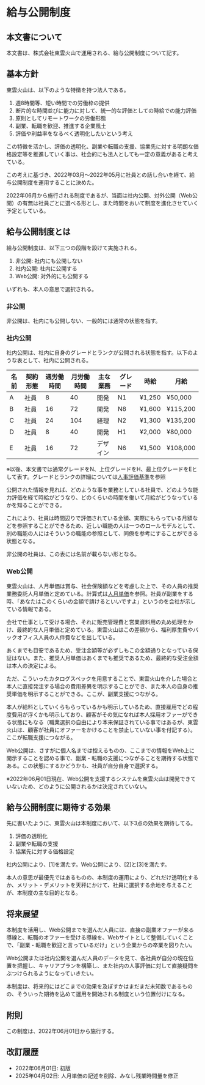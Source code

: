 # 給与公開制度

## 本文書について

本文書は、株式会社東雲火山で運用される、給与公開制度について記す。

## 基本方針

東雲火山は、以下のような特徴を持つ法人である。

1. 週8時間等、短い時間での労働枠の提供
2. 断片的な時間並びに能力に対して、統一的な評価としての時給での能力評価
3. 原則としてリモートワークの労働形態
4. 副業、転職を歓迎、推進する企業風土
5. 評価や利益率をなるべく透明化したいという考え

この特徴を活かし、評価の透明化、副業や転職の支援、協業先に対する明朗な価格設定等を推進していく事は、社会的にも法人としても一定の意義があると考えている。

この考えに基づき、2022年03月～2022年05月に社員との話し合いを経て、給与公開制度を運用することに決めた。

2022年06月から施行される制度であるが、当面は社内公開、対外公開（Web公開）の有無は社員ごとに選べる形とし、また時間をおいて制度を進化させていく予定としている。

## 給与公開制度とは

給与公開制度は、以下三つの段階を設けて実施される。

1. 非公開: 社内にも公開しない
2. 社内公開: 社内に公開する
3. Web公開: 対外的にも公開する

いずれも、本人の意思で選択される。

### 非公開

非公開は、社内にも公開しない、一般的には通常の状態を指す。

### 社内公開

社内公開は、社内に自身のグレードとランクが公開される状態を指す。以下のような表として、社内に公開される。

|名前|契約形態|週労働時間|月労働時間|主な業務|グレード|時給|月給|
|----|----|----|----|----|----|----|----|
|A|社員|8|40|開発|N1|¥1,250|¥50,000|
|B|社員|16|72|開発|N8|¥1,600|¥115,200|
|C|社員|24|104|経理|N2|¥1,300|¥135,200|
|D|社員|8|40|開発|H1|¥2,000|¥80,000|
|E|社員|16|72|デザイン|N6|¥1,500|¥108,000|

※以後、本文書では通常グレードをN、上位グレードをH、最上位グレードをEとして表す。グレードとランクの詳細については[人事評価基準](https://github.com/shinonomekazan/documents/blob/main/rules/%E4%BA%BA%E4%BA%8B%E8%A9%95%E4%BE%A1%E5%9F%BA%E6%BA%96.md)を参照

公開された情報を見れば、どのような事を業務としている社員で、どのような能力評価を経て時給がどうなり、どのくらいの時間を働いて月給がどうなっているかを知ることができる。

これにより、社員は時間辺りで評価されている金額、実際にもらっている月額などを参照することができるため、近しい職能の人は一つのロールモデルとして、別の職能の人にはそういうの職能の参照として、同僚を参考にすることができる状態となる。

非公開の社員は、この表には名前が載らない形となる。

### Web公開

東雲火山は、人月単価は賞与、社会保険額などを考慮した上で、その人員の推奨業務委託人月単価と定めている。計算式は[人月単価](../others/sales/人月単価.md)を参照。社員が副業をする時、「あなたはこのくらいの金額で請けるといいですよ」というのを会社が示している情報である。

会社で仕事として受ける場合、それに販売管理費と営業資料用の丸め処理をかけ、最終的な人月単価と定めている。東雲火山はこの差額から、福利厚生費やバックオフィス人員の人件費などを出している。

あくまでも目安であるため、受注金額等が必ずしもこの金額通りとなっている保証はない。また、推奨人月単価はあくまでも推奨であるため、最終的な受注金額は本人の決定による。

ただ、こういったカタログスペックを用意することで、東雲火山を介した場合と本人に直接発注する場合の費用差異を明示することができ、また本人の自身の推奨単価を明示することができる。ここが、副業支援につながる。

本人が給料としていくらもらっているかも明示しているため、直接雇用でどの程度費用が浮くかも明示しており、顧客がその気になれば本人採用オファーができる状態にもなる（職業選択の自由により本来保証されている事ではあるが、東雲火山は、顧客が社員にオファーをかけることを禁止していない事を付記する）。ここが転職支援につながる。

Web公開は、さすがに個人名までは控えるものの、ここまでの情報をWeb上に開示することを認める事で、副業・転職の支援につながることを期待する状態である。この状態にするかどうかも、社員が自分自身で選択する。

※2022年06月01日現在、Web公開を支援するシステムを東雲火山は開発できていないため、どのように公開されるかは決定されていない。

## 給与公開制度に期待する効果

先に書いたように、東雲火山は本制度において、以下3点の効果を期待してる。

1. 評価の透明化
2. 副業や転職の支援
3. 協業先に対する価格設定

社内公開により、[1]を満たす。Web公開により、[2]と[3]を満たす。

本人の意思が最優先ではあるものの、本制度の運用により、どれだけ透明化するか、メリット・デメリットを天秤にかけて、社員に選択する余地を与えることが、本制度の主な目的となる。

## 将来展望

本制度を活用し、Web公開までを選んだ人員には、直接の副業オファーが来る導線と、転職のオファーを受ける導線を、Webサイトとして整備していくことで、「副業・転職を歓迎と言っているだけ」という企業からの卒業を図りたい。

Web公開または社内公開を選んだ人員のデータを見て、各社員が自分の現在位置を把握し、キャリアプランを構築し、また社内の人事評価に対して直接疑問をぶつけられるようになっていきたい。

本制度は、将来的にはどこまでの効果を及ぼすかはまだまだ未知数であるものの、そういった期待を込めて運用を開始される制度という位置付けになる。

## 附則

この制度は、2022年06月01日から施行する。

## 改訂履歴

- 2022年06月01日: 初版
- 2025年04月02日: 人月単価の記述を削除、みなし残業時間量を修正
